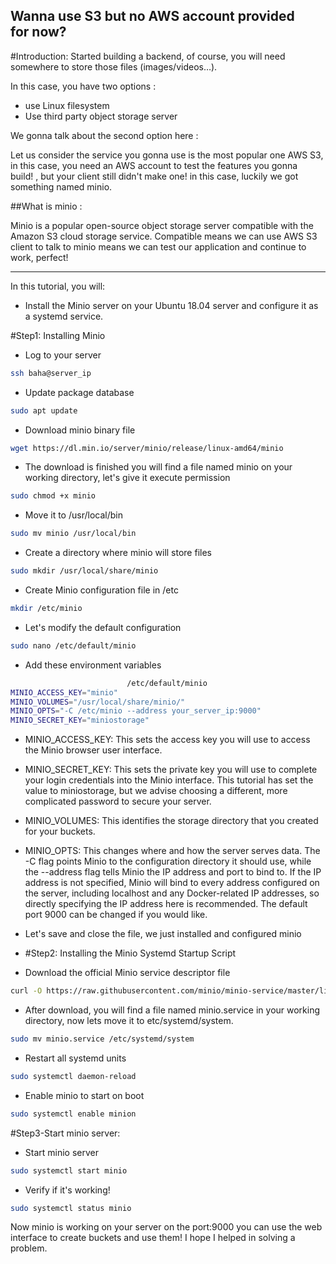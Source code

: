 ## Wanna use S3 but no AWS account provided for now?


#Introduction:
Started building a backend, of course, you will need somewhere to store those files (images/videos…).

In this case, you have two options : 
- use Linux filesystem 
- Use third party object storage server 

We gonna talk about the second option here : 

Let us consider the service you gonna use is the most popular one AWS S3, in this case, you need an AWS account to test the features you gonna build! , but your client still didn't make one!
in this case, luckily we got something named minio.

##What is minio : 

Minio is a popular open-source object storage server compatible with the Amazon S3 cloud storage service.
Compatible means we can use AWS S3 client to talk to minio means we can test our application and continue to work, perfect! 


---

In this tutorial, you will:

- Install the Minio server on your Ubuntu 18.04 server and configure it as a systemd service.

 #Step1: Installing Minio

- Log to your server 

```bash  
ssh baha@server_ip 
```

- Update package database 

```bash 
sudo apt update 
```
- Download minio binary file

```bash 
wget https://dl.min.io/server/minio/release/linux-amd64/minio
```
- The download is finished you will find a file named minio on your working directory, let's give it execute permission 

```bash 
sudo chmod +x minio
```
- Move it to /usr/local/bin

```bash 
sudo mv minio /usr/local/bin
```
- Create a directory where minio will store files

```bash
sudo mkdir /usr/local/share/minio
```
- Create Minio configuration file in /etc

```bash
mkdir /etc/minio
```
- Let's modify the default configuration 

```bash
sudo nano /etc/default/minio
```
- Add these environment variables 

```bash 
                          /etc/default/minio
MINIO_ACCESS_KEY="minio"
MINIO_VOLUMES="/usr/local/share/minio/"
MINIO_OPTS="-C /etc/minio --address your_server_ip:9000"
MINIO_SECRET_KEY="miniostorage"
```
- MINIO_ACCESS_KEY: This sets the access key you will use to access the Minio browser user interface.
- MINIO_SECRET_KEY: This sets the private key you will use to complete your login credentials into the Minio interface. This tutorial has set the value to miniostorage, but we advise choosing a different, more complicated password to secure your server.
- MINIO_VOLUMES: This identifies the storage directory that you created for your buckets.
- MINIO_OPTS: This changes where and how the server serves data. The -C flag points Minio to the configuration directory it should use, while the --address flag tells Minio the IP address and port to bind to. If the IP address is not specified, Minio will bind to every address configured on the server, including localhost and any Docker-related IP addresses, so directly specifying the IP address here is recommended. The default port 9000 can be changed if you would like.
- Let's save and close the file, we just installed and configured minio 

- #Step2: Installing the Minio Systemd Startup Script

- Download the official Minio service descriptor file

```bash 
curl -O https://raw.githubusercontent.com/minio/minio-service/master/linux-systemd/minio.service
```
- After download, you will find a file named minio.service in your working directory, now lets move it to etc/systemd/system.

```bash 
sudo mv minio.service /etc/systemd/system
```
- Restart all systemd units 

```bash 
sudo systemctl daemon-reload
```
- Enable minio to start on boot 

```bash 
sudo systemctl enable minion
```
#Step3-Start minio server:

- Start minio server 

```bash 
sudo systemctl start minio
```
- Verify if it's working!

```bash 
sudo systemctl status minio
```
Now minio is working on your server on the port:9000 you can use the web interface to create buckets and use them!
I hope I helped in solving a problem.